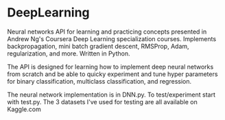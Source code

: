# DeepLearning
Neural networks API for learning and practicing concepts presented in Andrew Ng's Coursera Deep Learning specialization courses. Implements backpropagation, mini batch gradient descent, RMSProp, Adam, regularization, and more. Written in Python.

The API is designed for learning how to implement deep neural networks from scratch and be able to quicky experiment and tune hyper parameters for binary classification, multiclass classification, and regression.

The neural network implementation is in DNN.py. To test/experiment start with test.py. The 3 datasets I've used for testing are all available on Kaggle.com
